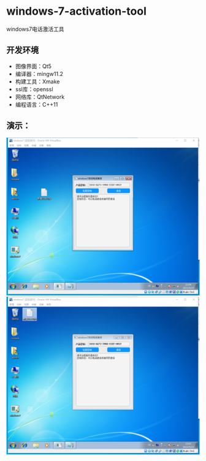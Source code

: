 # windows-7-activation-tool
windows7电话激活工具
## 开发环境
   + 图像界面：Qt5 
   + 编译器：mingw11.2
   + 构建工具：Xmake
   + ssl库：openssl
   + 网络库：QtNetwork
   + 编程语言：C++11
## 演示：
![演示](https://github.com/ChestnutYueyue/windows-7-activation-tool/blob/main/img/0.png?raw=true)
![演示](https://github.com/ChestnutYueyue/windows-7-activation-tool/blob/main/img/1.png?raw=true)
